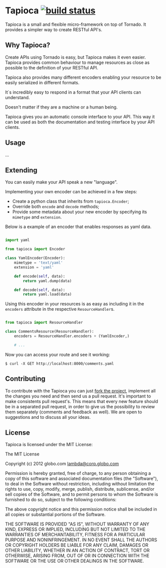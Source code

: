 Tapioca [![build status](https://secure.travis-ci.org/globocom/tapioca.png)](http://travis-ci.org/globocom/tapioca)
=======

Tapioca is a small and flexible micro-framework on top of Tornado.
It provides a simpler way to create RESTful API's.

Why Tapioca?
-----------

Create APIs using Tornado is easy, but Tapioca makes it even easier.
Tapioca provides common behaviour to manage resources as close as possible
to the definition of your RESTful API. 

Tapioca also provides many different encoders enabling your resource 
to be easily serialized in different formats. 

It´s incredibly easy to respond in a format that your API clients can understand. 

Doesn't matter if they are a machine or a human being. 

Tapioca gives you an automatic console interface to your API. This way it can be used
as both the documentation and testing interface by your API clients.

Usage
-----

...

Extending
---------

You can easily make your API speak a new "language". 

Implementing your own encoder can be achieved in a few steps:

* Create a python class that inherits from `tapioca.Encoder`;
* Override both `encode` and `decode` methods;
* Provide some metadata about your new encoder by specifying its `mimetype` and `extension`. 

Below is a example of an encoder that enables responses as yaml data.

```python

import yaml

from tapioca import Encoder

class YamlEncoder(Encoder):
    mimetype = 'text/yaml'
    extension = 'yaml'

    def encode(self, data):
        return yaml.dump(data)

    def decode(self, data):
        return yaml.load(data)

```

Using this encoder in your resources is as easy as including it in the
`encoders` attribute in the respective `ResourceHandler`s.


```python

from tapioca import ResourceHandler

class CommentsResource(ResourceHandler):
    encoders = ResourceHandler.encoders + (YamlEncoder,)

    # ...

```

Now you can access your route and see it working:

    $ curl -X GET http://localhost:8000/comments.yaml


Contributing
------------

To contribute with the Tapioca you can just [fork the project](https://github.com/globocom/tapioca/fork_select), 
implement all the changes you need and then send us a pull request. 
It's important to make consistents pull request's. This means that every new feature should be in a separated 
pull request, in order to give us the possibility to review them separately (comments and feedback as well).
We are open to suggestions and to discuss all your ideas.


License
-------

Tapioca is licensed under the MIT License:

The MIT License

Copyright (c) 2012 globo.com lambda@corp.globo.com

Permission is hereby granted, free of charge, to any person obtaining a copy of
this software and associated documentation files (the "Software"), to deal in
the Software without restriction, including without limitation the rights to
use, copy, modify, merge, publish, distribute, sublicense, and/or sell copies
of the Software, and to permit persons to whom the Software is furnished to do
so, subject to the following conditions:

The above copyright notice and this permission notice shall be included in all
copies or substantial portions of the Software.

THE SOFTWARE IS PROVIDED "AS IS", WITHOUT WARRANTY OF ANY KIND, EXPRESS OR
IMPLIED, INCLUDING BUT NOT LIMITED TO THE WARRANTIES OF MERCHANTABILITY,
FITNESS FOR A PARTICULAR PURPOSE AND NONINFRINGEMENT. IN NO EVENT SHALL THE
AUTHORS OR COPYRIGHT HOLDERS BE LIABLE FOR ANY CLAIM, DAMAGES OR OTHER
LIABILITY, WHETHER IN AN ACTION OF CONTRACT, TORT OR OTHERWISE, ARISING FROM,
OUT OF OR IN CONNECTION WITH THE SOFTWARE OR THE USE OR OTHER DEALINGS IN THE
SOFTWARE.

